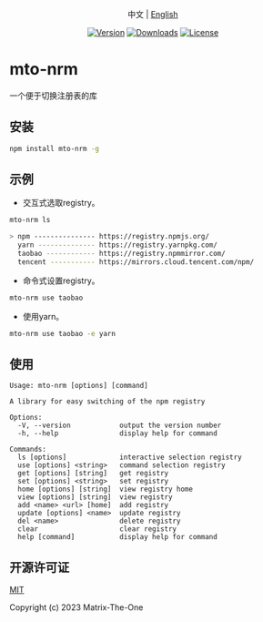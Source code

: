 <p align="center">
  中文 | <a href="./README.en-US.md">English</a> 
</p>

<p align="center">
  <a href="https://www.npmjs.com/package/mto-nrm"><img src="https://img.shields.io/npm/v/mto-nrm.svg?sanitize=true" alt="Version"></a>
  <a href="https://npmcharts.com/compare/mto-nrm?minimal=true"><img src="https://img.shields.io/npm/dm/mto-nrm.svg?sanitize=true" alt="Downloads"></a>
  <a href="https://www.npmjs.com/package/mto-nrm"><img src="https://img.shields.io/npm/l/mto-nrm.svg?sanitize=true" alt="License"></a>
</p>

# mto-nrm

一个便于切换注册表的库

## 安装

```sh
npm install mto-nrm -g
```

## 示例

- 交互式选取registry。

```sh
mto-nrm ls

> npm --------------- https://registry.npmjs.org/
  yarn -------------- https://registry.yarnpkg.com/
  taobao ------------ https://registry.npmmirror.com/
  tencent ----------- https://mirrors.cloud.tencent.com/npm/
```

- 命令式设置registry。

```sh
mto-nrm use taobao
```

- 使用yarn。

```sh
mto-nrm use taobao -e yarn
```

## 使用

```
Usage: mto-nrm [options] [command]

A library for easy switching of the npm registry

Options:
  -V, --version            output the version number
  -h, --help               display help for command

Commands:
  ls [options]             interactive selection registry
  use [options] <string>   command selection registry
  get [options] [string]   get registry
  set [options] <string>   set registry
  home [options] [string]  view registry home
  view [options] [string]  view registry
  add <name> <url> [home]  add registry
  update [options] <name>  update registry
  del <name>               delete registry
  clear                    clear registry
  help [command]           display help for command
```

## 开源许可证

[MIT](https://opensource.org/licenses/MIT)

Copyright (c) 2023 Matrix-The-One

[npm]: https://www.npmjs.com
